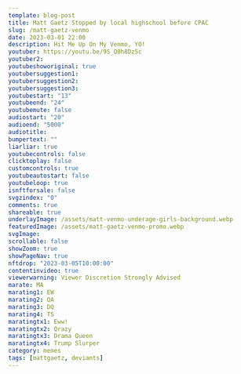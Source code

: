 ```yaml
---
template: blog-post
title: Matt Gaetz Stopped by local highschool before CPAC
slug: /matt-gaetz-venmo
date: 2023-03-01 22:00
description: Hit Me Up On My Venmo, YO!
youtuber: https://youtu.be/9S_Q0h8Dz5c
youtuber2: 
youtubeshoworiginal: true
youtubersuggestion1: 
youtubersuggestion2: 
youtubersuggestion3: 
youtubestart: "13"
youtubeend: "24"
youtubemute: false
audiostart: "20"
audioend: "5000"
audiotitle: 
bumpertext: ""
liarliar: true
youtubecontrols: false
clicktoplay: false
customcontrols: true
youtubeautostart: false
youtubeloop: true
isnftforsale: false
svgzindex: "0"
comments: true
shareable: true
underlayImage: /assets/matt-venmo-underage-girls-background.webp
featuredImage: /assets/matt-gaetz-venmo-promo.webp
svgImage: 
scrollable: false
showZoom: true
showPageNav: true
nftdrop: "2023-03-05T10:00:00"
contentinvideo: true
viewerwarning: Viewer Discretion Strongly Advised
marate: MA
marating1: EW
marating2: QA
marating3: DQ
marating4: TS
maratingtx1: Eww!
maratingtx2: Qrazy
maratingtx3: Drama Queen
maratingtx4: Trump Slurper
category: memes
tags: [mattgaetz, deviants]
---
```

<div class="contentinside" style="">
<img class="" src="/assets/matt-floating-head.webp" width="100%" style=" z-index:-1; opacity:0;
animation: kariFilter1 6s ease-in-out;
animation-delay: 4s;
animation-iteration-count:infinite;
" />


<!-- <div class="bubble bubble-bottom-left" style="position:absolute; width:; top:30%; left:20vw; display:flex; justify-content:center;backdrop-filter: blur(6px);
animation: bubbleBop 9s ease-in;
animation-delay: 6s;
animation-direction: forwards;
animation-iteration-count:1;
opacity:0;
"><span style="font-size:120%; font-weight:bold;"><span style="font-size:160%; font-weight:bold;"></span></div>


<div class="bubble bubble-bottom-right" style="position:absolute; width:50vw; top:50%; right:20vw; display:block; justify-content:center; font-size:110%;backdrop-filter: blur(6px);
animation: bubbleBop1 10s ease-in;
animation-delay:8s;
animation-direction: forwards;
animation-iteration-count:1;
opacity:0;
"><span style="font-weight:bold;"></span></div> -->


</div>

<style>

@keyframes kariFilter1{
	0% { 
		opacity:0; }

	25% {
		/* -webkit-backdrop-filter: blur(15px); 
		backdrop-filter: blur(15px);  */
		opacity:.3;
	}
	50% {
		transform:translateY(1%);
		/* -webkit-backdrop-filter: blur(6px); 
		backdrop-filter: blur(6px);  */
		opacity:.8;
	}
	75% {
		transform:translateY(-1%);
		/* -webkit-backdrop-filter: blur(12px); 
		backdrop-filter: blur(12px);  */
		opacity:.7;
	}
	100% { 
		transform:translateY(1%);
		/* -webkit-backdrop-filter: blur(8px); 
		backdrop-filter: blur(8px);  */
		opacity:.2;
	}
  }


</style>
<div class="contentbody" style="text-align:left !important; margin-top:0;">
<span style="text-align: center;">

## There is a specter haunting the halls of Congress, and his name is Matt Gaetz.

</span>

<br />


He is a man of questionable character, a man who lives for the thrill of the moment, who will do anything to stay in the spotlight. 

I first met Gaetz in the lobby of the Trump International Hotel, where he was holding court with a group of reporters. He was wearing a garish suit that looked like it had been made from the American flag, and he was spouting off about some new conspiracy theory involving Hillary Clinton and the Illuminati.

<blockquote>
"Listen, man," he said to me when he noticed me standing nearby. "You wanna know the truth about what's really going on in this town? You gotta talk to me. I'm the only one who's got the balls to tell it like it is."</blockquote>

I didn't believe him, of course. I've been around this game long enough to know that guys like Gaetz are a dime a dozen. But there was something about his manic energy, his wild eyes, his MASSIVE forehead and rapid-fire speech, that intrigued me. I decided to follow him for a while, see where he was going.

It didn't take long for me to realize that Gaetz was more than just another blowhard politician. He was a force of nature, a man who lived on the edge of sanity and chaos. He was always looking for the next big thrill, the next opportunity to meet with girls from the local high schools.

I watched as he took to the House floor and railed against the "deep state" and the "fake news media." I watched as he cozied up to Donald Trump and became one of his most vocal defenders. I watched as he led the charge to overturn the election results, even after the insurrection at the Capitol.

Through it all, Gaetz remains a true believer, a man who truly thought he was fighting for the people. He is just another power-hungry politician, looking to advance his own career at any cost.

Gaetz is a man who has been consumed by the game of politics, who sees it as a never-ending battle between good and evil. He is a man who craves attention, who will say and do anything to get it. He is a man who has lost touch with reality, who lives in a world of his own making.

<blockquote>
But there is something else there too, something deeper and darker. Gaetz is a man who is attracted to youth, afraid of being forgotten. He is a man who knows that his time in the spotlight is limited, that eventually he will be swept aside by the tide of history. And so he fights on, a man on a mission, a man who searchs for forbidden fruit.</blockquote>

I don't know what the future holds for Matt Gaetz. I don't know if he will be remembered as a hero or a criminal, as a man who stood up for what he believed in or a man who sold his soul to the highest bidder. But I do know this: he is a man who embodies everything that is wrong with our political system, a man who is both the symptom and the disease.

And as long as men like him are allowed to roam free in the halls of power, our democracy will be in danger.





</div>